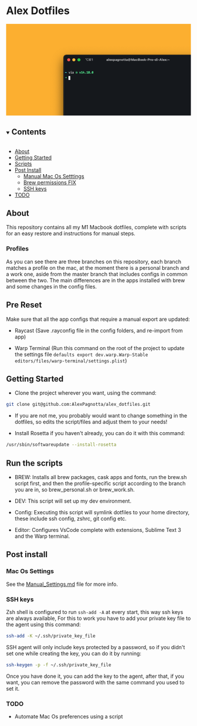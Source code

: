 # Alex Dotfiles

<img src="cover.png">

<details open="open">
  <summary><h2 style="display: inline-block">Contents</h2></summary>
  <ul>
    <li>
      <a href="#about">About</a>
    </li>
    <li>
      <a href="#getting-started">Getting Started</a>
    </li>
    <li><a href="#run-the-scripts">Scripts</a>
    </li>
    <li><a href="#post-install">Post Install</a>
    <ul>
        <li><a href="#mac-os-settings">Manual Mac Os Setttings</a></li>
        <li><a href="#brew-permissions-fix">Brew permissions FIX</a></li>
        <li><a href="#ssh-keys">SSH keys</a></li>
    </ul>
    <li><a href="#todo">TODO</a></li>
  </ul>
</details>

## About

This repository contains all my M1 Macbook dotfiles, complete with scripts for an easy restore and instructions for manual steps.

### Profiles

As you can see there are three branches on this repository, each branch matches a profile on the mac, at the moment there is a personal branch and a work one, aside from the master branch that includes configs in common between the two.
The main differences are in the apps installed with brew and some changes in the config files.

## Pre Reset

Make sure that all the app configs that require a manual export are updated:

- Raycast (Save .rayconfig file in the config folders, and re-import from app)

- Warp Terminal (Run this command on the root of the project to update the settings file `defaults export dev.warp.Warp-Stable editors/files/warp-terminal/settings.plist`)

## Getting Started

- Clone the project wherever you want, using the command:

```bash
git clone git@github.com:AlexPagnotta/alex_dotfiles.git
```

- If you are not me, you probably would want to change something in the dotfiles, so edits the script/files and adjust them to your needs!

- Install Rosetta if you haven't already, you can do it with this command:

```bash
/usr/sbin/softwareupdate --install-rosetta
```

## Run the scripts

- BREW:
  Installs all brew packages, cask apps and fonts, run the brew.sh script first, and then the profile-specific script according to the branch you are in, so brew_personal.sh or brew_work.sh.

- DEV: This script will set up my dev environment.

- Config: Executing this script will symlink dotfiles to your home directory, these include ssh config, zshrc, git config etc.

- Editor: Configures VsCode complete with extensions, Sublime Text 3 and the Warp terminal.

## Post install

### Mac Os Settings

See the <a href="Manual_Settings.md">Manual_Settings.md</a> file for more info.

### SSH keys

Zsh shell is configured to run `ssh-add -A` at every start, this way ssh keys are always available,
For this to work you have to add your private key file to the agent using this command:

```bash
ssh-add -K ~/.ssh/private_key_file
```

SSH agent will only include keys protected by a password, so if you didn't set one while creating the key, you can do it by running:

```bash
ssh-keygen -p -f ~/.ssh/private_key_file
```

Once you have done it, you can add the key to the agent, after that, if you want, you can remove the password with the same command you used to set it.

### TODO

- Automate Mac Os preferences using a script
